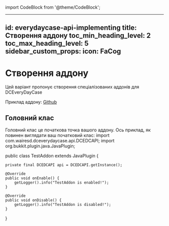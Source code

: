 import CodeBlock from '@theme/CodeBlock';

---
id: everydaycase-api-implementing
title: Створення аддону
toc_min_heading_level: 2
toc_max_heading_level: 5
sidebar_custom_props:
icon: FaCog
---

# Створення аддону

Цей варіант пропонує створення спеціалізованих аддонів для DCEveryDayCase

Приклад аддону: [Github](https://github.com/1wairesd/DCEveryDayCaseTestAddon)

## Головний клас
Головний клас це початкова точка вашого аддону.
Ось приклад, як повинен виглядати ваш початковий клас:
<CodeBlock language="java" title="src/main/java/com/jodexindustries/testaddon/TestAddon.java">
import com.wairesd.dceverydaycase.api.DCEDCAPI;
import org.bukkit.plugin.java.JavaPlugin;

public class TestAddon extends JavaPlugin {

    private final DCEDCAPI api = DCEDCAPI.getInstance();

    @Override
    public void onEnable() {
        getLogger().info("TestAddon is enabled!");
    }

    @Override
    public void onDisable() {
        getLogger().info("TestAddon is disabled!");
    }
}
</CodeBlock>
